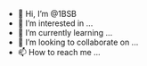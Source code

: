 - 👋 Hi, I’m @1BSB
- 👀 I’m interested in ...
- 🌱 I’m currently learning ...
- 💞️ I’m looking to collaborate on ...
- 📫 How to reach me ...

<!---
1BSB/1BSB is a ✨ special ✨ repository because its `README.md` (this file) appears on your GitHub profile.
You can click the Preview link to take a look at your changes.
--->
